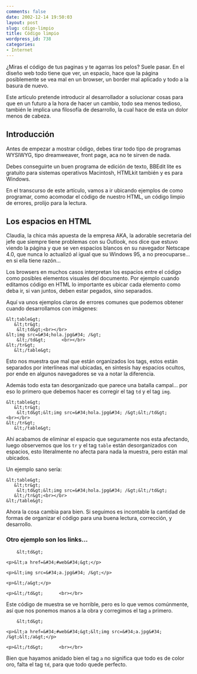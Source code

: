 ```yaml
---
comments: false
date: 2002-12-14 19:50:03
layout: post
slug: cdigo-limpio
title: Código limpio
wordpress_id: 738
categories:
- Internet
---
```


¿Miras el código de tus paginas y te agarras los pelos? Suele pasar. En el diseño web todo tiene que ver, un espacio, hace que la página posiblemente se vea mal en un browser, un border mal aplicado y todo a la basura de nuevo.





Este artículo pretende introducir al desarrollador a solucionar cosas para que en un futuro a la hora de hacer un cambio, todo sea menos tedioso,  también le implica una filosofía de desarrollo, la cual hace de esta un dolor menos de cabeza.





## Introducción





Antes de empezar a mostrar código, debes tirar todo tipo de programas WYSIWYG, tipo dreamweaver, front page, aca no te sirven de nada.



                          



Debes conseguirte un buen programa de edición de texto, BBEdit lite es gratuito para sistemas operativos Macintosh, HTMLkit también y es para Windows.





En el transcurso de este artículo, vamos a ir ubicando ejemplos de como programar, como acomodar el código de nuestro HTML, un código limpio de errores, prolijo para la lectura.





## Los espacios en HTML





Claudia, la chica más apuesta de la empresa AKA, la adorable secretaria del jefe que siempre tiene problemas con su Outlook, nos dice que estuvo viendo la página y que se ven espacios blancos en su navegador Netscape 4.0, que nunca lo actualizó al igual que su Windows 95, a no preocuparse… en si ella tiene razón…





Los browsers en muchos casos interpretan los espacios entre el código como posibles elementos visuales del documento. Por ejemplo cuando editamos código en HTML lo importante es ubicar cada elemento como deba ir, si van juntos, deben estar pegados, sino separados.





Aquí va unos ejemplos claros de errores comunes que podemos obtener cuando desarrollamos con imágenes:




    
    &lt;table&gt;
       &lt;tr&gt;
        &lt;td&gt;<br></br>
    &lt;img src=&#34;hola.jpg&#34; /&gt;
        &lt;/td&gt;      <br></br>
    &lt;/tr&gt;
       &lt;/table&gt;



            



Esto nos muestra que mal que están organizados los tags, estos están separados por interlíneas mal ubicadas, en síntesis hay espacios ocultos, por ende en algunos navegadores se va a notar la diferencia.





Además todo esta tan desorganizado que parece una batalla campal… por eso lo primero que debemos hacer es corregir el tag `td` y el tag `img`.




    
    &lt;table&gt;
       &lt;tr&gt;
        &lt;td&gt;&lt;img src=&#34;hola.jpg&#34; /&gt;&lt;/td&gt;      <br></br>
    &lt;/tr&gt;
       &lt;/table&gt;





Ahí acabamos de eliminar el espacio que seguramente nos esta afectando, luego observemos que los `tr` y el tag `table` están desorganizados con espacios, esto literalmente no afecta para nada la muestra, pero están mal ubicados.





Un ejemplo sano sería:




    
    &lt;table&gt;
       &lt;tr&gt;
        &lt;td&gt;&lt;img src=&#34;hola.jpg&#34; /&gt;&lt;/td&gt;      
       &lt;/tr&gt;<br></br>
    &lt;/table&gt;





Ahora la cosa cambia para bien. Si seguimos es incontable la cantidad de formas de organizar el código para una buena lectura, corrección, y desarrollo.





### Otro ejemplo son los links…




    
    
        &lt;td&gt;
    
    <p>&lt;a href=&#34;#web&#34;&gt;</p>
    
    <p>&lt;img src=&#34;a.jpg&#34; /&gt;</p>
    
    <p>&lt;/a&gt;</p>
    
    <p>&lt;/td&gt;      <br></br>
    





Este código de muestra se ve horrible, pero es lo que vemos comúnmente, así que nos ponemos manos a la obra y corregimos el tag `a` primero.




    
    
        &lt;td&gt;
    
    <p>&lt;a href=&#34;#web&#34;&gt;&lt;img src=&#34;a.jpg&#34; /&gt;&lt;/a&gt;</p>
    
    <p>&lt;/td&gt;      <br></br>
    





Bien que hayamos anidado bien el tag `a` no significa que todo es de color oro, falta el tag `td`, para que todo quede perfecto.




 
